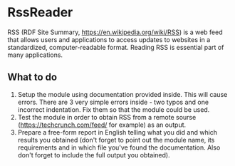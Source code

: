 # RssReader

RSS (RDF Site Summary, https://en.wikipedia.org/wiki/RSS) is a web feed that allows users and applications to access updates to websites in a standardized, computer-readable format. Reading RSS is essential part of many applications.

## What to do

1. Setup the module using documentation provided inside. This will cause errors. There are 3 very simple errors inside - two typos and one incorrect indentation. Fix them so that the module could be used.
2. Test the module in order to obtain RSS from a remote sourse (https://techcrunch.com/feed/ for example) as an output.
3. Prepare a free-form report in English telling what you did and which results you obtained (don't forget to point out the module name, its requirements and in which file you've found the documentation. Also don't forget to include the full output you obtained).